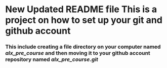 # New Updated README file This is a project on how to set up your git and github account
### This include creating a file directory on your computer named *alx_pre_course* and then moving it to your github account repository named *alx_pre_course.git*
